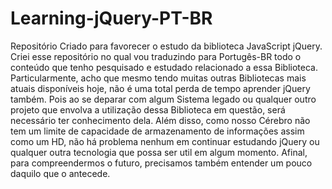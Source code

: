 # Learning-jQuery-PT-BR
Repositório Criado para favorecer o estudo da biblioteca JavaScript  jQuery.<br>
Criei esse repositório no qual vou traduzindo para Portugês-BR todo o conteúdo que tenho pesquisado e estudado relacionado a essa Biblioteca.<br>
Particularmente, acho que mesmo tendo muitas outras Bibliotecas mais atuais disponíveis hoje, não é uma total perda de tempo aprender jQuery também.
Pois ao se deparar com algum Sistema legado ou qualquer outro projeto que envolva a utilização dessa Biblioteca em questão, será necessário ter conhecimento dela.
Além disso, como nosso Cérebro não tem um limite de capacidade de armazenamento de informações assim como um HD, não há problema nenhum em continuar estudando jQuery ou qualquer outra
tecnologia que possa ser util em algum momento. Afinal, para compreendermos o futuro, precisamos também entender um pouco daquilo que o antecede.




